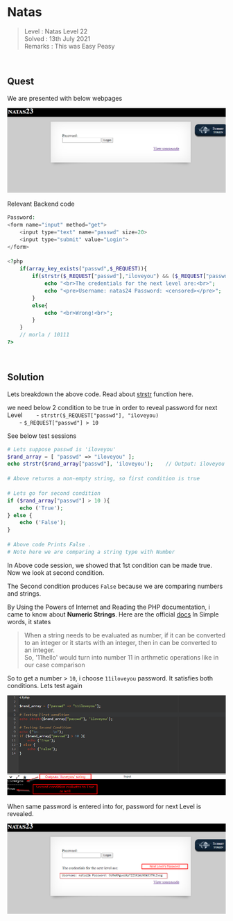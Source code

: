 # Natas
> Level : Natas Level 22<br/>
> Solved : 13th July 2021<br/>
> Remarks : This was Easy Peasy<br/>
<br/>

## Quest
We are presented with below webpages

![Level 23 Image](./images/Level23.png)
<br/>

Relevant Backend code

```php
Password:
<form name="input" method="get">
    <input type="text" name="passwd" size=20>
    <input type="submit" value="Login">
</form>

<?php
    if(array_key_exists("passwd",$_REQUEST)){
        if(strstr($_REQUEST["passwd"],"iloveyou") && ($_REQUEST["passwd"] > 10 )){
            echo "<br>The credentials for the next level are:<br>";
            echo "<pre>Username: natas24 Password: <censored></pre>";
        }
        else{
            echo "<br>Wrong!<br>";
        }
    }
    // morla / 10111
?>  
```

<br/>

## Solution

Lets breakdown the above code. Read about [strstr](https://www.php.net/manual/en/function.strstr.php) function here.

we need below 2 condition to be true in order to reveal password for next Level
  - `strstr($_REQUEST["passwd"], "iloveyou)`<br/>
  - `$_REQUEST["passwd"] > 10`<br/>

See below test sessions 
```php
# Lets suppose passwd is 'iloveyou'
$rand_array = [ "passwd" => "iloveyou" ];
echo strstr($rand_array["passwd"], 'iloveyou');    // Output: iloveyou

# Above returns a non-empty string, so first condition is true

# Lets go for second condition
if ($rand_array["passwd"] > 10 ){
    echo ('True');
} else {
    echo ('False');
}

# Above code Prints False .
# Note here we are comparing a string type with Number 
```

In Above code session, we showed that 1st condition can be made true. Now we look at second condition.

The Second condition produces `False` because we are comparing numbers and strings.

By Using the Powers of Internet and Reading the PHP documentation, i came to know about **Numeric Strings**. Here are the official [docs](https://www.php.net/manual/en/language.types.numeric-strings.php)
In Simple words, it states
> When a string needs to be evaluated as number, if it can be converted to an integer or it starts with an integer, then in can be converted to an integer.<br/>
> So, '11hello' would turn into number 11 in arthmetic operations like in our case comparison

So to get a number > `10`, i choose `11iloveyou` password. It satisfies both conditions. Lets test again

![Level 23 Image](./images/Level23.1_solution.png)

When same password is entered into for, password for next Level is revealed.

![Level 23 Image](./images/Level23_solution.png)



